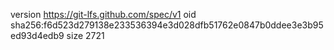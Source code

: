 version https://git-lfs.github.com/spec/v1
oid sha256:f6d523d279138e233536394e3d028dfb51762e0847b0ddee3e3b95ed93d4edb9
size 2721
